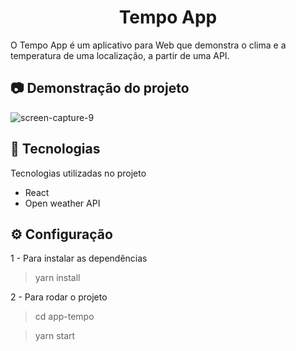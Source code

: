 <h1 align="center"> Tempo App </h1>

<p > O Tempo App é um aplicativo para Web que demonstra o clima e a temperatura de uma localização, a partir de uma API. </p>

## 📷 Demonstração do projeto
![screen-capture-_9_](https://user-images.githubusercontent.com/70667966/114250307-adbc0000-9973-11eb-9523-bc97327a0dc5.gif)


## 🚀 Tecnologias
<p> Tecnologias utilizadas no projeto </p>
<ul>
  <li>React</li>
  <li>Open weather API</li>
</ul>

## ⚙️ Configuração
<p> 1 - Para instalar as dependências </p>

> yarn install

<p> 2 - Para rodar o projeto </p>

> cd app-tempo

> yarn start

